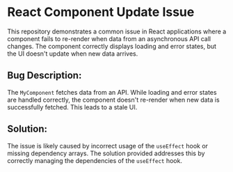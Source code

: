 # React Component Update Issue

This repository demonstrates a common issue in React applications where a component fails to re-render when data from an asynchronous API call changes. The component correctly displays loading and error states, but the UI doesn't update when new data arrives.

## Bug Description:
The `MyComponent` fetches data from an API.  While loading and error states are handled correctly, the component doesn't re-render when new data is successfully fetched.  This leads to a stale UI.

## Solution:
The issue is likely caused by incorrect usage of the `useEffect` hook or missing dependency arrays. The solution provided addresses this by correctly managing the dependencies of the `useEffect` hook.